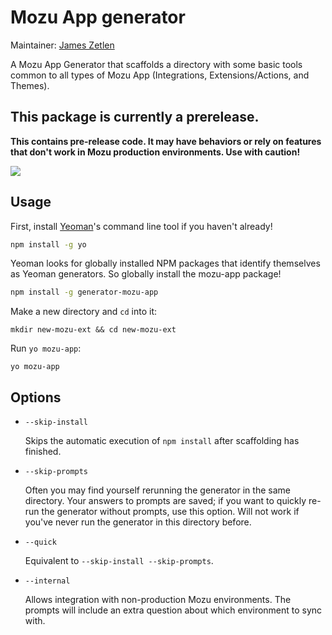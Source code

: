 # Mozu App generator

Maintainer: [James Zetlen](https://github.com/zetlen)

A Mozu App Generator that scaffolds a directory with some basic tools common to all types of Mozu App (Integrations, Extensions/Actions, and Themes). 

## This package is currently a prerelease.
**This contains pre-release code. It may have behaviors or rely on features that don't work in Mozu production environments. Use with caution!**

![](http://i.imgur.com/01FRhEd.png)

## Usage

First, install [Yeoman](http://yeoman.io)'s command line tool if you haven't already!

```bash
npm install -g yo
```

Yeoman looks for globally installed NPM packages that identify themselves as Yeoman generators. So globally install the mozu-app package!

```bash
npm install -g generator-mozu-app
```

Make a new directory and `cd` into it:
```
mkdir new-mozu-ext && cd new-mozu-ext
```

Run `yo mozu-app`:
```
yo mozu-app
```

## Options

* `--skip-install`
  
  Skips the automatic execution of `npm install` after scaffolding has finished.

* `--skip-prompts`

  Often you may find yourself rerunning the generator in the same directory. Your answers to prompts are saved; if you want to quickly re-run the generator without prompts, use this option. Will not work if you've never run the generator in this directory before.

* `--quick`
  
  Equivalent to `--skip-install --skip-prompts`.

* `--internal`

  Allows integration with non-production Mozu environments. The prompts will include an extra question about which environment to sync with.